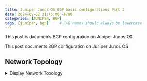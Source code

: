 ```yaml
---
title: Juniper Junos OS BGP basic configurations Part 2
date: 2024-09-02 21:45:00 -0700
categories: [JUNIPER, BGP]
tags: [juniper, bgp]     # TAG names should always be lowercase
---
```


This post is documents BGP configuration on Juniper Junos OS

This post documents BGP configuration on Juniper Junos OS

## Network Topology

<details markdown=1>
<summary markdown="span">Display Network Topology</summary>

![]({{ site.baseurl }}/images/2024/09-02-Juniper-BGP-practice-part-2/)

</details><br />